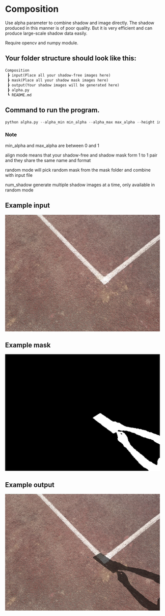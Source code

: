 # Composition

Use alpha parameter to combine shadow and image directly. The shadow produced in this manner is of poor quality. But it is very efficient and can produce large-scale shadow data easily.

Require opencv and numpy module.

## Your folder structure should look like this:
```
Composition
 ┣ input(Place all your shadow-free images here)
 ┣ mask(Place all your shadow mask images here)
 ┣ output(Your shadow images will be generated here)
 ┣ alpha.py
 ┗ README.md
```

## Command to run the program.
```python
python alpha.py --alpha_min min_alpha --alpha_max max_alpha --height image_height --width image_width --mode align or random --num_shadow only available in random mode
```
### Note
min_alpha and max_alpha are between 0 and 1

align mode means that your shadow-free and shadow mask form 1 to 1 pair and they share the same name and format

random mode will pick random mask from the mask folder and combine with input file

num_shadow generate multiple shadow images at a time, only available in random mode

## Example input
![input](./example_input.png)

## Example mask
![mask](./example_mask.png)

## Example output
![output](./example_output.png)